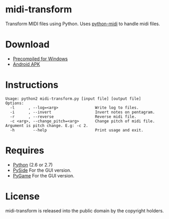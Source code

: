 midi-transform
============

Transform MIDI files using Python. Uses [python-midi](https://github.com/vishnubob/python-midi) to handle midi files.


Download
===========

* [Precompiled for Windows](https://docs.google.com/file/d/0B3A4M1pvdmsGRDB3NVBmbTR5WEE)
* [Android APK](https://drive.google.com/file/d/0B3A4M1pvdmsGQnhSekZMVGpRRlk/view?usp=sharing)


Instructions
===========
```
Usage: python2 midi-transform.py [input file] [output file]
Options:
  -l      , --log=<arg>                Write log to files.
  -i      , --invert                   Invert notes on pentagram.
  -r      , --reverse                  Reverse midi file.
  -c <arg>, --change_pitch=<arg>       Change pitch of midi file. Argument is pitch change. E.g: -c 2.
  -h        --help                     Print usage and exit.
```


Requires
===========

* [Python](http://www.python.org/download/) (2.6 or 2.7)
* [PySide](http://qt-project.org/wiki/PySide) For the GUI version.
* [PyGame](http://pygame.org) For the GUI version.

License
===========
midi-transform is released into the public domain by the copyright holders.